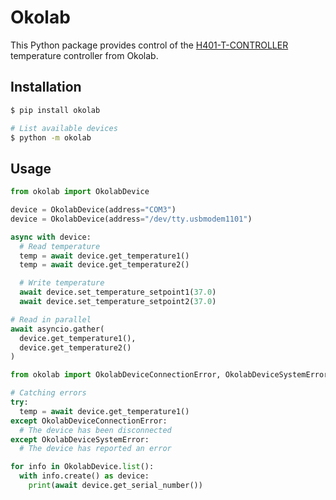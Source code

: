 # Okolab

This Python package provides control of the [H401-T-CONTROLLER](https://www.oko-lab.com/27-ivf/191-controllers-2) temperature controller from Okolab.


## Installation

```sh
$ pip install okolab

# List available devices
$ python -m okolab
```


## Usage

```py
from okolab import OkolabDevice

device = OkolabDevice(address="COM3")
device = OkolabDevice(address="/dev/tty.usbmodem1101")
```

```py
async with device:
  # Read temperature
  temp = await device.get_temperature1()
  temp = await device.get_temperature2()

  # Write temperature
  await device.set_temperature_setpoint1(37.0)
  await device.set_temperature_setpoint2(37.0)
  ```

  ```py
  # Read in parallel
  await asyncio.gather(
    device.get_temperature1(),
    device.get_temperature2()
  )
```

```py
from okolab import OkolabDeviceConnectionError, OkolabDeviceSystemError

# Catching errors
try:
  temp = await device.get_temperature1()
except OkolabDeviceConnectionError:
  # The device has been disconnected
except OkolabDeviceSystemError:
  # The device has reported an error
```

```py
for info in OkolabDevice.list():
  with info.create() as device:
    print(await device.get_serial_number())
```
